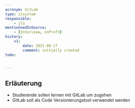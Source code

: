 ```yaml
---
acronym: GitLab
type: itsystem
responsible:
    - jlü
mentionnedInSource: 
    - [Interview, nnProf3]
history:
    v1:
        date: 2021-06-17
        comment: initially created
todo:
  

---
```


## Erläuterung

* Studierende sollen lernen mit GitLab um zugehen
* GitLab soll als Code Versionierungstool verwendet werden
